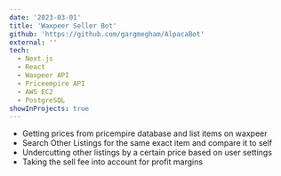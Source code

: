```yaml
---
date: '2023-03-01'
title: 'Waxpeer Seller Bot'
github: 'https://github.com/gargmegham/AlpacaBot'
external: ''
tech:
  - Next.js
  - React
  - Waxpeer API
  - Priceempire API
  - AWS EC2
  - PostgreSQL
showInProjects: true
---
```


- Getting prices from pricempire database and list items on waxpeer
- Search Other Listings for the same exact item and compare it to self
- Undercutting other listings by a certain price based on user settings
- Taking the sell fee into account for profit margins

